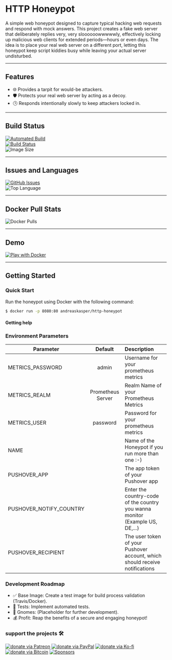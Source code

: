 # HTTP Honeypot
A simple web honeypot designed to capture typical hacking web requests and respond with mock answers. This project creates a fake web server that deliberately replies very, very sloooooowwwwwly, effectively locking up malicious web clients for extended periods—hours or even days. The idea is to place your real web server on a different port, letting this honeypot keep script kiddies busy while leaving your actual server undisturbed.

---

## Features
- 🌐 Provides a tarpit for would-be attackers.
- 🛡️ Protects your real web server by acting as a decoy.
- 🕒 Responds intentionally slowly to keep attackers locked in.

---

## Build Status
[![Automated Build](https://img.shields.io/docker/cloud/automated/andreaskasper/http-honeypot.svg)](https://hub.docker.com/r/andreaskasper/http-honeypot)  
[![Build Status](https://img.shields.io/docker/cloud/build/andreaskasper/http-honeypot.svg)](https://hub.docker.com/r/andreaskasper/http-honeypot)  
![Image Size](https://img.shields.io/docker/image-size/andreaskasper/http-honeypot/latest)

---

## Issues and Languages
[![GitHub Issues](https://img.shields.io/github/issues/andreaskasper/http-honeypot.svg)](https://github.com/andreaskasper/http-honeypot/issues)  
![Top Language](https://img.shields.io/github/languages/top/andreaskasper/http-honeypot.svg)

---

## Docker Pull Stats
![Docker Pulls](https://img.shields.io/docker/pulls/andreaskasper/http-honeypot.svg)

---

## Demo
[![Play with Docker](https://raw.githubusercontent.com/play-with-docker/stacks/cff22438cb4195ace27f9b15784bbb497047afa7/assets/images/button.png)](http://play-with-docker.com/?stack=https://raw.githubusercontent.com/andreaskasper/http-honeypot/main/stack.yml)

---

## Getting Started
### Quick Start
Run the honeypot using Docker with the following command:

```sh
$ docker run -p 8080:80 andreaskasper/http-honeypot
```

#### Getting help


### Environment Parameters
| Parameter               | Default           | Description                                                                  |
| ----------------------- |:-----------------:|:---------------------------------------------------------------------------- |
| METRICS_PASSWORD        | admin             | Username for your prometheus metrics                                         |
| METRICS_REALM           | Prometheus Server | Realm Name of your Prometheus Metrics                                        |
| METRICS_USER            | password          | Password for your prometheus metrics                                         |
| NAME                    |                   | Name of the Honeypot if you run more than one :-)                            |
| PUSHOVER_APP            |                   | The app token of your Pushover app                                           |
| PUSHOVER_NOTIFY_COUNTRY |                   | Enter the country-code of the country you wanna monitor (Example US, DE,...) |
| PUSHOVER_RECIPIENT      |                   | The user token of your Pushover account, which should receive notifications  |



### Development Roadmap
- ✅ Base Image: Create a test image for build process validation (Travis/Docker).
- 🔄 Tests: Implement automated tests.
- 🚧 Gnomes: (Placeholder for further development).
- 💰 Profit: Reap the benefits of a secure and engaging honeypot!

### support the projects :hammer_and_wrench:
[![donate via Patreon](https://img.shields.io/badge/Donate-Patreon-green.svg)](https://www.patreon.com/AndreasKasper)
[![donate via PayPal](https://img.shields.io/badge/Donate-PayPal-green.svg)](https://www.paypal.me/AndreasKasper)
[![donate via Ko-fi](https://img.shields.io/badge/Donate-Ko--fi-green.svg)](https://ko-fi.com/andreaskasper)
[![donate via Bitcoin](https://img.shields.io/badge/Bitcoin-35pBJSdu7DJJPyX6Mnz57aQ68uL89yL7ga-brightgreen.png)](bitcoin:35pBJSdu7DJJPyX6Mnz57aQ68uL89yL7ga?label=github-http-honeypot)
[![Sponsors](https://img.shields.io/github/sponsors/andreaskasper)](https://github.com/sponsors/andreaskasper)

